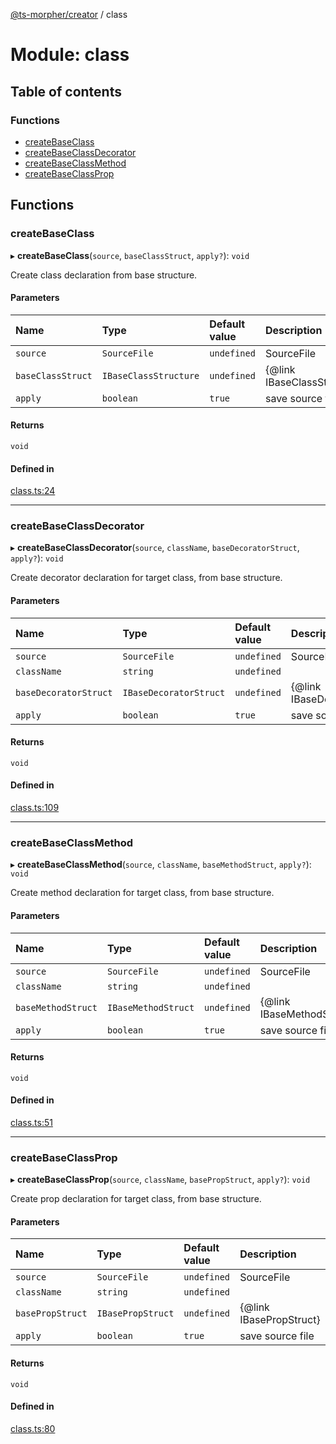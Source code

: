 [@ts-morpher/creator](../README.md) / class

# Module: class

## Table of contents

### Functions

- [createBaseClass](class.md#createbaseclass)
- [createBaseClassDecorator](class.md#createbaseclassdecorator)
- [createBaseClassMethod](class.md#createbaseclassmethod)
- [createBaseClassProp](class.md#createbaseclassprop)

## Functions

### createBaseClass

▸ **createBaseClass**(`source`, `baseClassStruct`, `apply?`): `void`

Create class declaration from base structure.

#### Parameters

| Name | Type | Default value | Description |
| :------ | :------ | :------ | :------ |
| `source` | `SourceFile` | `undefined` | SourceFile |
| `baseClassStruct` | `IBaseClassStructure` | `undefined` | {@link IBaseClassStructure} |
| `apply` | `boolean` | `true` | save source file |

#### Returns

`void`

#### Defined in

[class.ts:24](https://github.com/linbudu599/morpher/blob/387f7fa/packages/creator/src/class.ts#L24)

___

### createBaseClassDecorator

▸ **createBaseClassDecorator**(`source`, `className`, `baseDecoratorStruct`, `apply?`): `void`

Create decorator declaration for target class, from base structure.

#### Parameters

| Name | Type | Default value | Description |
| :------ | :------ | :------ | :------ |
| `source` | `SourceFile` | `undefined` | SourceFile |
| `className` | `string` | `undefined` |  |
| `baseDecoratorStruct` | `IBaseDecoratorStruct` | `undefined` | {@link IBaseDecoratorStruct} |
| `apply` | `boolean` | `true` | save source file |

#### Returns

`void`

#### Defined in

[class.ts:109](https://github.com/linbudu599/morpher/blob/387f7fa/packages/creator/src/class.ts#L109)

___

### createBaseClassMethod

▸ **createBaseClassMethod**(`source`, `className`, `baseMethodStruct`, `apply?`): `void`

Create method declaration for target class, from base structure.

#### Parameters

| Name | Type | Default value | Description |
| :------ | :------ | :------ | :------ |
| `source` | `SourceFile` | `undefined` | SourceFile |
| `className` | `string` | `undefined` |  |
| `baseMethodStruct` | `IBaseMethodStruct` | `undefined` | {@link IBaseMethodStruct} |
| `apply` | `boolean` | `true` | save source file |

#### Returns

`void`

#### Defined in

[class.ts:51](https://github.com/linbudu599/morpher/blob/387f7fa/packages/creator/src/class.ts#L51)

___

### createBaseClassProp

▸ **createBaseClassProp**(`source`, `className`, `basePropStruct`, `apply?`): `void`

Create prop declaration for target class, from base structure.

#### Parameters

| Name | Type | Default value | Description |
| :------ | :------ | :------ | :------ |
| `source` | `SourceFile` | `undefined` | SourceFile |
| `className` | `string` | `undefined` |  |
| `basePropStruct` | `IBasePropStruct` | `undefined` | {@link IBasePropStruct} |
| `apply` | `boolean` | `true` | save source file |

#### Returns

`void`

#### Defined in

[class.ts:80](https://github.com/linbudu599/morpher/blob/387f7fa/packages/creator/src/class.ts#L80)
